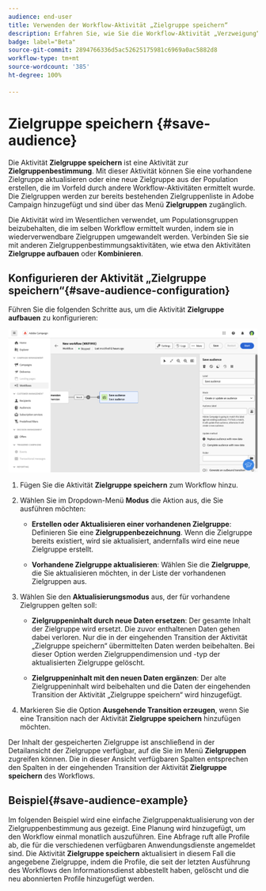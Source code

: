 ```yaml
---
audience: end-user
title: Verwenden der Workflow-Aktivität „Zielgruppe speichern“
description: Erfahren Sie, wie Sie die Workflow-Aktivität „Verzweigung“ verwenden.
badge: label="Beta"
source-git-commit: 2894766336d5ac52625175981c6969a0ac5882d8
workflow-type: tm+mt
source-wordcount: '385'
ht-degree: 100%

---
```



# Zielgruppe speichern {#save-audience}

<!--
>[!CONTEXTUALHELP]
>id="acw_orchestration_saveaudience_activity"
>title="Save an audience"
>abstract="Use this activity to save the workflow audience."
-->

Die Aktivität **Zielgruppe speichern** ist eine Aktivität zur **Zielgruppenbestimmung**. Mit dieser Aktivität können Sie eine vorhandene Zielgruppe aktualisieren oder eine neue Zielgruppe aus der Population erstellen, die im Vorfeld durch andere Workflow-Aktivitäten ermittelt wurde. Die Zielgruppen werden zur bereits bestehenden Zielgruppenliste in Adobe Campaign hinzugefügt und sind über das Menü **Zielgruppen** zugänglich.

Die Aktivität wird im Wesentlichen verwendet, um Populationsgruppen beizubehalten, die im selben Workflow ermittelt wurden, indem sie in wiederverwendbare Zielgruppen umgewandelt werden. Verbinden Sie sie mit anderen Zielgruppenbestimmungsaktivitäten, wie etwa den Aktivitäten **Zielgruppe aufbauen** oder **Kombinieren**.

## Konfigurieren der Aktivität „Zielgruppe speichern“{#save-audience-configuration}

Führen Sie die folgenden Schritte aus, um die Aktivität **Zielgruppe aufbauen** zu konfigurieren:

![](../assets/workflow-save-audience.png)

1. Fügen Sie die Aktivität **Zielgruppe speichern** zum Workflow hinzu.

1. Wählen Sie im Dropdown-Menü **Modus** die Aktion aus, die Sie ausführen möchten:

   * **Erstellen oder Aktualisieren einer vorhandenen Zielgruppe**: Definieren Sie eine **Zielgruppenbezeichnung**. Wenn die Zielgruppe bereits existiert, wird sie aktualisiert, andernfalls wird eine neue Zielgruppe erstellt.

   * **Vorhandene Zielgruppe aktualisieren**: Wählen Sie die **Zielgruppe**, die Sie aktualisieren möchten, in der Liste der vorhandenen Zielgruppen aus.

1. Wählen Sie den **Aktualisierungsmodus** aus, der für vorhandene Zielgruppen gelten soll:

   * **Zielgruppeninhalt durch neue Daten ersetzen**: Der gesamte Inhalt der Zielgruppe wird ersetzt. Die zuvor enthaltenen Daten gehen dabei verloren. Nur die in der eingehenden Transition der Aktivität „Zielgruppe speichern“ übermittelten Daten werden beibehalten. Bei dieser Option werden Zielgruppendimension und -typ der aktualisierten Zielgruppe gelöscht.

   * **Zielgruppeninhalt mit den neuen Daten ergänzen**: Der alte Zielgruppeninhalt wird beibehalten und die Daten der eingehenden Transition der Aktivität „Zielgruppe speichern“ wird hinzugefügt.

1. Markieren Sie die Option **Ausgehende Transition erzeugen**, wenn Sie eine Transition nach der Aktivität **Zielgruppe speichern** hinzufügen möchten.

Der Inhalt der gespeicherten Zielgruppe ist anschließend in der Detailansicht der Zielgruppe verfügbar, auf die Sie im Menü **Zielgruppen** zugreifen können. Die in dieser Ansicht verfügbaren Spalten entsprechen den Spalten in der eingehenden Transition der Aktivität **Zielgruppe speichern** des Workflows.


## Beispiel{#save-audience-example}

Im folgenden Beispiel wird eine einfache Zielgruppenaktualisierung von der Zielgruppenbestimmung aus gezeigt. Eine Planung wird hinzugefügt, um den Workflow einmal monatlich auszuführen. Eine Abfrage ruft alle Profile ab, die für die verschiedenen verfügbaren Anwendungsdienste angemeldet sind. Die Aktivität **Zielgruppe speichern** aktualisiert in diesem Fall die angegebene Zielgruppe, indem die Profile, die seit der letzten Ausführung des Workflows den Informationsdienst abbestellt haben, gelöscht und die neu abonnierten Profile hinzugefügt werden.


